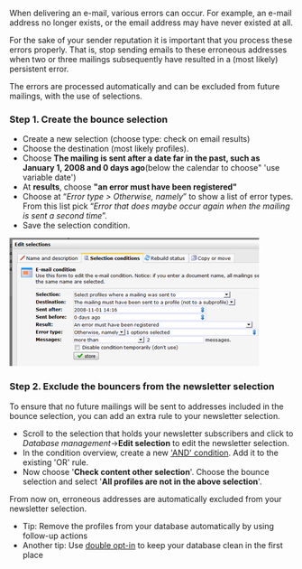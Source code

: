 When delivering an e-mail, various errors can occur. For example, an
e-mail address no longer exists, or the email address may have never
existed at all.

For the sake of your sender reputation it is important that you process
these errors properly. That is, stop sending emails to these erroneous
addresses when two or three mailings subsequently have resulted in a
(most likely) persistent error.

The errors are processed automatically and can be excluded from future
mailings, with the use of selections.

### Step 1. Create the bounce selection

-   Create a new selection (choose type: check on email results)
-   Choose the destination (most likely profiles).
-   Choose **The mailing is sent after a date far in the past, such as
    January 1, 2008 and 0 days ago**(below the calendar to choose" 'use
    variable date')
-   At **results**, choose **"an error must have been registered"**
-   Choose at “*Error type \> Otherwise, namely*” to show a list of
    error types. From this list pick “*Error that does maybe occur again
    when the mailing is sent a second time*”.
-   Save the selection condition.

![The condition editor](images/dialog1.png)

### Step 2. Exclude the bouncers from the newsletter selection

To ensure that no future mailings will be sent to addresses included in
the bounce selection, you can add an extra rule to your newsletter
selection.

-   Scroll to the selection that holds your newsletter subscribers and
    click to *Database management*-\>**Edit selection** to edit the
    newsletter selection.
-   In the condition overview, create a new ['AND'
    condition](https://www.copernica.com/en/support/or-and-and-selection-conditions).
    Add it to the existing 'OR' rule.
-   Now choose '**Check content other selection**'. Choose the bounce
    selection and select '**All profiles are not in the above
    selection**'.

From now on, erroneous addresses are automatically excluded from your
newsletter selection.

-   Tip: Remove the profiles from your database automatically by using
    follow-up actions
-   Another tip: Use [double
    opt-in](https://www.copernica.com/en/support/create-a-double-optin-for-new-subscribers)
    to keep your database clean in the first place

